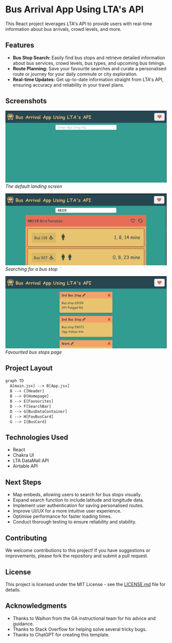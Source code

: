 # Bus Arrival App Using LTA's API

 This React project leverages LTA's API to provide users with real-time information about bus arrivals, crowd levels, and more.

## Features

- **Bus Stop Search:** Easily find bus stops and retrieve detailed information about bus services, crowd levels, bus types, and upcoming bus timings.
- **Route Planning:** Save your favourite searches and curate a personalised route or journey for your daily commute or city exploration.
- **Real-time Updates:** Get up-to-date information straight from LTA's API, ensuring accuracy and reliability in your travel plans.

## Screenshots

![The default landing screen](screen-1.png)
*The default landing screen*

![Searching for a bus stop](screen-2.png)
*Searching for a bus stop*

![Favourited bus stops page](screen-3.png)
*Favourited bus stops page*

## Project Layout
```mermaid
graph TD
  A[main.jsx] --> B[App.jsx]
  B --> C[Header]
  B --> D[Homepage]
  B --> E[Favourites]
  D --> F[SearchBar]
  D --> G[BusDataContainer]
  E --> H[FavBusCard]
  G --> I[BusCard]
  ```

## Technologies Used

- React
- Chakra UI
- LTA DataMall API
- Airtable API

## Next Steps

- Map embeds, allowing users to search for bus stops visually.
- Expand search function to include latitude and longitude data.
- Implement user authentication for saving personalised routes.
- Improve UI/UX for a more intuitive user experience.
- Optimise performance for faster loading times.
- Conduct thorough testing to ensure reliability and stability.


## Contributing

We welcome contributions to this project! If you have suggestions or improvements, please fork the repository and submit a pull request.

## License

This project is licensed under the MIT License - see the [LICENSE.md](LICENSE.md) file for details.

## Acknowledgments

- Thanks to Waihon from the GA instructional team for his advice and guidance.
- Thanks to Stack Overflow for helping solve several tricky bugs.
- Thanks to ChatGPT for creating this template.
